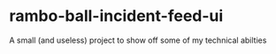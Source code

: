 # rambo-ball-incident-feed-ui
A small (and useless) project to show off some of my technical abilties
